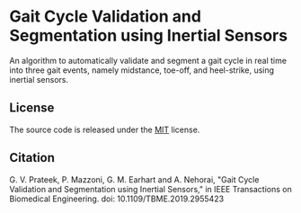 # Gait Cycle Validation and Segmentation using Inertial Sensors
An algorithm to automatically validate and segment a gait cycle in real time into three gait events, namely midstance, toe-off, and heel-strike, using inertial sensors. 

## License
The source code is released under the [MIT](LICENSE.md) license.

## Citation
G. V. Prateek, P. Mazzoni, G. M. Earhart and A. Nehorai, "Gait Cycle Validation and Segmentation using Inertial Sensors," in IEEE Transactions on Biomedical Engineering.
doi: 10.1109/TBME.2019.2955423

